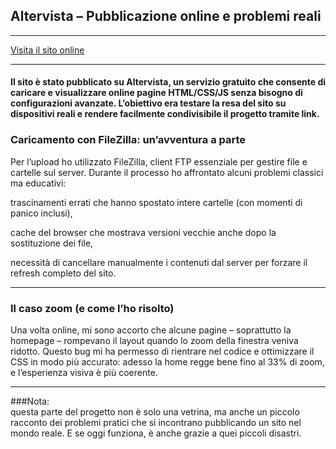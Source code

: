 ## Altervista – Pubblicazione online e problemi reali

---

[Visita il sito online](https://sitocv.altervista.org)

---


#### Il sito è stato pubblicato su Altervista, un servizio gratuito che consente di caricare e visualizzare online pagine HTML/CSS/JS senza bisogno di configurazioni avanzate. L’obiettivo era testare la resa del sito su dispositivi reali e rendere facilmente condivisibile il progetto tramite link.

### Caricamento con FileZilla: un’avventura a parte

Per l’upload ho utilizzato FileZilla, client FTP essenziale per gestire file e cartelle sul server.
Durante il processo ho affrontato alcuni problemi classici ma educativi:

trascinamenti errati che hanno spostato intere cartelle (con momenti di panico inclusi),

cache del browser che mostrava versioni vecchie anche dopo la sostituzione dei file,

necessità di cancellare manualmente i contenuti dal server per forzare il refresh completo del sito.

---

### Il caso zoom (e come l’ho risolto)

Una volta online, mi sono accorto che alcune pagine – soprattutto la homepage – rompevano il layout quando lo zoom della finestra veniva ridotto.
Questo bug mi ha permesso di rientrare nel codice e ottimizzare il CSS in modo più accurato: adesso la home regge bene fino al 33% di zoom, e l’esperienza visiva è più coerente.

---

###Nota:  
questa parte del progetto non è solo una vetrina, ma anche un piccolo racconto dei problemi pratici che si incontrano pubblicando un sito nel mondo reale. E se oggi funziona, è anche grazie a quei piccoli disastri.
